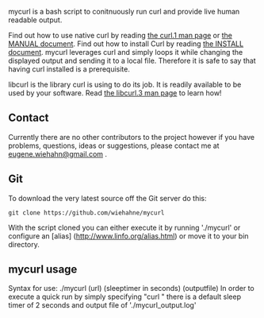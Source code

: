 mycurl is a bash script to conitnuously run curl and provide live human readable
output.

Find out how to use native curl by reading [the curl.1 man
page](https://curl.haxx.se/docs/manpage.html) or [the MANUAL
document](https://curl.haxx.se/docs/manual.html). Find out how to install Curl
by reading [the INSTALL document](https://curl.haxx.se/docs/install.html).
mycurl leverages curl and simply loops it while changing the displayed output
and sending it to a local file. Therefore it is safe to say that having curl
installed is a prerequisite.

libcurl is the library curl is using to do its job. It is readily available to
be used by your software. Read [the libcurl.3 man
page](https://curl.haxx.se/libcurl/c/libcurl.html) to learn how!

## Contact

Currently there are no other contributors to the project however if you have
problems, questions, ideas or suggestions, please contact me at
eugene.wiehahn@gmail.com .

## Git

To download the very latest source off the Git server do this:

    git clone https://github.com/wiehahne/mycurl

With the script cloned you can either execute it by running './mycurl'
or configure an [alias] (http://www.linfo.org/alias.html)
or move it to your bin directory.

## mycurl usage

Syntax for use: ./mycurl (url) (sleeptimer in seconds) (outputfile)
In order to execute a quick run by simply specifying "curl <url>" there is a
default sleep timer of 2 seconds and output file of './mycurl_output.log'

